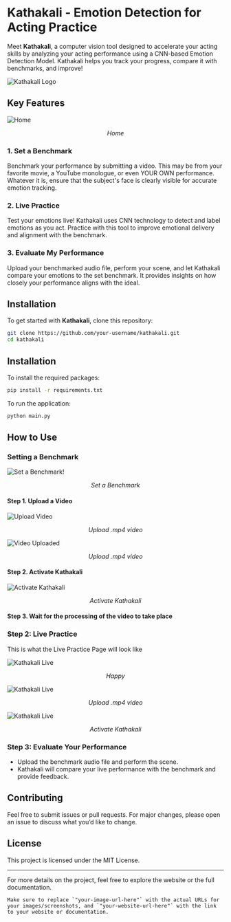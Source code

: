 # Kathakali - Emotion Detection for Acting Practice

Meet **Kathakali**, a computer vision tool designed to accelerate your acting skills by analyzing your acting performance using a CNN-based Emotion Detection Model. Kathakali helps you track your progress, compare it with benchmarks, and improve!

![Kathakali Logo](your-image-url-here)

## Key Features

![Home](images/screenshot-home.png)
<p align="center"><i>Home</i></p>

### 1. **Set a Benchmark**
Benchmark your performance by submitting a video. This may be from your favorite movie, a YouTube monologue, or even YOUR OWN performance. Whatever it is, ensure that the subject's face is clearly visible for accurate emotion tracking.

### 2. **Live Practice**
Test your emotions live! Kathakali uses CNN technology to detect and label emotions as you act. Practice with this tool to improve emotional delivery and alignment with the benchmark.

### 3. **Evaluate My Performance**
Upload your benchmarked audio file, perform your scene, and let Kathakali compare your emotions to the set benchmark. It provides insights on how closely your performance aligns with the ideal.

## Installation

To get started with **Kathakali**, clone this repository:

```bash
git clone https://github.com/your-username/kathakali.git
cd kathakali
```

## Installation

To install the required packages:

```bash
pip install -r requirements.txt
```

To run the application:

```bash
python main.py
```

## How to Use

### Setting a Benchmark

![Set a Benchmark!](images/screenshot-benchmark.png)
<p align="center"><i>Set a Benchmark</i></p>

#### Step 1. Upload a Video
![Upload Video](images/screenshot-choose-file.png)
<p align="center"><i>Upload .mp4 video</i></p>

![Video Uploaded](images/screenshot-file-chosen.png)
<p align="center"><i>Upload .mp4 video</i></p>

#### Step 2. Activate Kathakali
![Activate Kathakali](images/screenshot-activate-kathakali.png)
<p align="center"><i>Activate Kathakali</i></p>

#### Step 3. Wait for the processing of the video to take place

### Step 2: Live Practice

This is what the Live Practice Page will look like

![Kathakali Live](images/screenshot-black-neutral.png)
<p align="center"><i>Happy</i></p>

![Kathakali Live](images/screenshot-black-surprised.png)
<p align="center"><i>Upload .mp4 video</i></p>

![Kathakali Live](images/screenshot-black-happy.png)
<p align="center"><i>Activate Kathakali</i></p>

### Step 3: Evaluate Your Performance
- Upload the benchmark audio file and perform the scene.
- Kathakali will compare your live performance with the benchmark and provide feedback.

## Contributing
Feel free to submit issues or pull requests. For major changes, please open an issue to discuss what you’d like to change.

## License
This project is licensed under the MIT License.

---

For more details on the project, feel free to explore the website or the full documentation.

```vbnet
Make sure to replace `"your-image-url-here"` with the actual URLs for your images/screenshots, and `"your-website-url-here"` with the link to your website or documentation.
```

